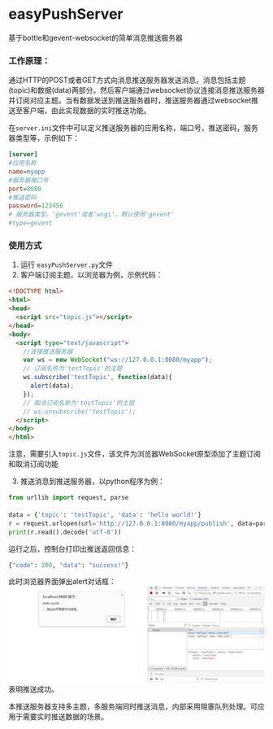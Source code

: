 # easyPushServer
基于bottle和gevent-websocket的简单消息推送服务器  
### 工作原理：  
通过HTTP的POST或者GET方式向消息推送服务器发送消息，消息包括主题(topic)和数据(data)两部分。然后客户端通过websocket协议连接消息推送服务器并订阅对应主题。当有数据发送到推送服务器时，推送服务器通过websocket推送至客户端，由此实现数据的实时推送功能。

在`server.ini`文件中可以定义推送服务器的应用名称，端口号，推送密码，服务器类型等，示例如下：
```ini
[server]
#应用名称
name=myapp
#服务器端口号
port=8080
#推送密码
password=123456
# 服务器类型，'gevent'或者'wsgi'，默认使用'gevent'
#type=gevent
```
### 使用方式
1. 运行 `easyPushServer.py`文件
2. 客户端订阅主题，以浏览器为例，示例代码：
```html
<!DOCTYPE html>
<html>
<head>
  <script src="topic.js"></script>
</head>
<body>
  <script type="text/javascript">
    //连接推送服务器
    var ws = new WebSocket("ws://127.0.0.1:8080/myapp");
    // 订阅名称为'testTopic'的主题
    ws.subscribe('testTopic', function(data){
      alert(data);
    });
    // 取消订阅名称为'testTopic'的主题
    // ws.unsubscribe('testTopic');
  </script>
</body>
</html>
```
注意，需要引入`topic.js`文件，该文件为浏览器WebSocket原型添加了主题订阅和取消订阅功能 
 
3. 推送消息到推送服务器，以python程序为例：
```python
from urllib import request, parse

data = {'topic': 'testTopic', 'data': 'hello world!'}
r = request.urlopen(url='http://127.0.0.1:8080/myapp/publish', data=parse.urlencode(data).encode('utf-8'))
print(r.read().decode('utf-8'))

```
运行之后，控制台打印出推送返回信息：
```python
{"code": 200, "data": "success!"}
```
此时浏览器界面弹出alert对话框： 
![推送结果](https://github.com/lixk/easyPushServer/blob/master/test/screenshot/alert.jpg)  
表明推送成功。

本推送服务器支持多主题，多服务端同时推送消息，内部采用阻塞队列处理。可应用于需要实时推送数据的场景。